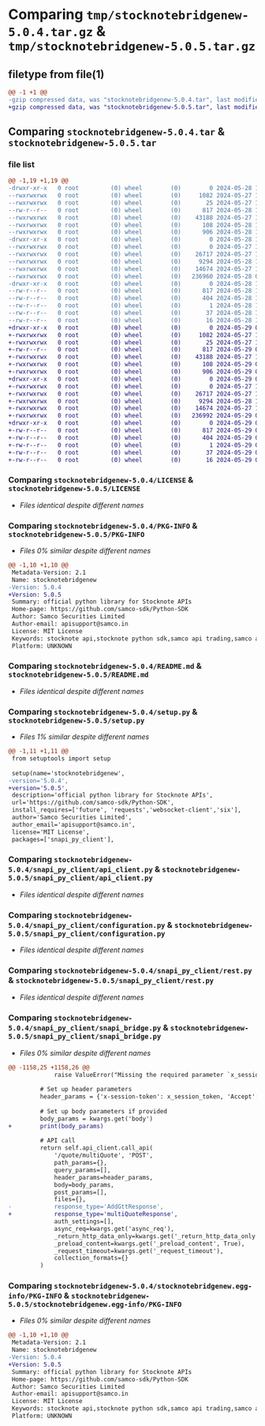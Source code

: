 # Comparing `tmp/stocknotebridgenew-5.0.4.tar.gz` & `tmp/stocknotebridgenew-5.0.5.tar.gz`

## filetype from file(1)

```diff
@@ -1 +1 @@
-gzip compressed data, was "stocknotebridgenew-5.0.4.tar", last modified: Tue May 28 10:03:37 2024, max compression
+gzip compressed data, was "stocknotebridgenew-5.0.5.tar", last modified: Wed May 29 08:19:19 2024, max compression
```

## Comparing `stocknotebridgenew-5.0.4.tar` & `stocknotebridgenew-5.0.5.tar`

### file list

```diff
@@ -1,19 +1,19 @@
-drwxr-xr-x   0 root         (0) wheel        (0)        0 2024-05-28 10:03:37.194451 stocknotebridgenew-5.0.4/
--rwxrwxrwx   0 root         (0) wheel        (0)     1082 2024-05-27 13:30:50.000000 stocknotebridgenew-5.0.4/LICENSE
--rwxrwxrwx   0 root         (0) wheel        (0)       25 2024-05-27 13:30:50.000000 stocknotebridgenew-5.0.4/MANIFEST.in
--rw-r--r--   0 root         (0) wheel        (0)      817 2024-05-28 10:03:37.194508 stocknotebridgenew-5.0.4/PKG-INFO
--rwxrwxrwx   0 root         (0) wheel        (0)    43188 2024-05-27 13:30:50.000000 stocknotebridgenew-5.0.4/README.md
--rwxrwxrwx   0 root         (0) wheel        (0)      108 2024-05-28 10:03:37.194723 stocknotebridgenew-5.0.4/setup.cfg
--rwxrwxrwx   0 root         (0) wheel        (0)      906 2024-05-28 10:03:33.000000 stocknotebridgenew-5.0.4/setup.py
-drwxr-xr-x   0 root         (0) wheel        (0)        0 2024-05-28 10:03:37.192837 stocknotebridgenew-5.0.4/snapi_py_client/
--rwxrwxrwx   0 root         (0) wheel        (0)        0 2024-05-27 13:30:50.000000 stocknotebridgenew-5.0.4/snapi_py_client/__init__.py
--rwxrwxrwx   0 root         (0) wheel        (0)    26717 2024-05-27 13:30:50.000000 stocknotebridgenew-5.0.4/snapi_py_client/api_client.py
--rwxrwxrwx   0 root         (0) wheel        (0)     9294 2024-05-28 10:03:09.000000 stocknotebridgenew-5.0.4/snapi_py_client/configuration.py
--rwxrwxrwx   0 root         (0) wheel        (0)    14674 2024-05-27 13:30:50.000000 stocknotebridgenew-5.0.4/snapi_py_client/rest.py
--rwxrwxrwx   0 root         (0) wheel        (0)   236960 2024-05-28 07:32:47.000000 stocknotebridgenew-5.0.4/snapi_py_client/snapi_bridge.py
-drwxr-xr-x   0 root         (0) wheel        (0)        0 2024-05-28 10:03:37.194342 stocknotebridgenew-5.0.4/stocknotebridgenew.egg-info/
--rw-r--r--   0 root         (0) wheel        (0)      817 2024-05-28 10:03:37.000000 stocknotebridgenew-5.0.4/stocknotebridgenew.egg-info/PKG-INFO
--rw-r--r--   0 root         (0) wheel        (0)      404 2024-05-28 10:03:37.000000 stocknotebridgenew-5.0.4/stocknotebridgenew.egg-info/SOURCES.txt
--rw-r--r--   0 root         (0) wheel        (0)        1 2024-05-28 10:03:37.000000 stocknotebridgenew-5.0.4/stocknotebridgenew.egg-info/dependency_links.txt
--rw-r--r--   0 root         (0) wheel        (0)       37 2024-05-28 10:03:37.000000 stocknotebridgenew-5.0.4/stocknotebridgenew.egg-info/requires.txt
--rw-r--r--   0 root         (0) wheel        (0)       16 2024-05-28 10:03:37.000000 stocknotebridgenew-5.0.4/stocknotebridgenew.egg-info/top_level.txt
+drwxr-xr-x   0 root         (0) wheel        (0)        0 2024-05-29 08:19:19.521163 stocknotebridgenew-5.0.5/
+-rwxrwxrwx   0 root         (0) wheel        (0)     1082 2024-05-27 13:30:50.000000 stocknotebridgenew-5.0.5/LICENSE
+-rwxrwxrwx   0 root         (0) wheel        (0)       25 2024-05-27 13:30:50.000000 stocknotebridgenew-5.0.5/MANIFEST.in
+-rw-r--r--   0 root         (0) wheel        (0)      817 2024-05-29 08:19:19.521362 stocknotebridgenew-5.0.5/PKG-INFO
+-rwxrwxrwx   0 root         (0) wheel        (0)    43188 2024-05-27 13:30:50.000000 stocknotebridgenew-5.0.5/README.md
+-rwxrwxrwx   0 root         (0) wheel        (0)      108 2024-05-29 08:19:19.521644 stocknotebridgenew-5.0.5/setup.cfg
+-rwxrwxrwx   0 root         (0) wheel        (0)      906 2024-05-29 08:19:03.000000 stocknotebridgenew-5.0.5/setup.py
+drwxr-xr-x   0 root         (0) wheel        (0)        0 2024-05-29 08:19:19.517283 stocknotebridgenew-5.0.5/snapi_py_client/
+-rwxrwxrwx   0 root         (0) wheel        (0)        0 2024-05-27 13:30:50.000000 stocknotebridgenew-5.0.5/snapi_py_client/__init__.py
+-rwxrwxrwx   0 root         (0) wheel        (0)    26717 2024-05-27 13:30:50.000000 stocknotebridgenew-5.0.5/snapi_py_client/api_client.py
+-rwxrwxrwx   0 root         (0) wheel        (0)     9294 2024-05-28 10:03:09.000000 stocknotebridgenew-5.0.5/snapi_py_client/configuration.py
+-rwxrwxrwx   0 root         (0) wheel        (0)    14674 2024-05-27 13:30:50.000000 stocknotebridgenew-5.0.5/snapi_py_client/rest.py
+-rwxrwxrwx   0 root         (0) wheel        (0)   236992 2024-05-29 08:18:26.000000 stocknotebridgenew-5.0.5/snapi_py_client/snapi_bridge.py
+drwxr-xr-x   0 root         (0) wheel        (0)        0 2024-05-29 08:19:19.520986 stocknotebridgenew-5.0.5/stocknotebridgenew.egg-info/
+-rw-r--r--   0 root         (0) wheel        (0)      817 2024-05-29 08:19:19.000000 stocknotebridgenew-5.0.5/stocknotebridgenew.egg-info/PKG-INFO
+-rw-r--r--   0 root         (0) wheel        (0)      404 2024-05-29 08:19:19.000000 stocknotebridgenew-5.0.5/stocknotebridgenew.egg-info/SOURCES.txt
+-rw-r--r--   0 root         (0) wheel        (0)        1 2024-05-29 08:19:19.000000 stocknotebridgenew-5.0.5/stocknotebridgenew.egg-info/dependency_links.txt
+-rw-r--r--   0 root         (0) wheel        (0)       37 2024-05-29 08:19:19.000000 stocknotebridgenew-5.0.5/stocknotebridgenew.egg-info/requires.txt
+-rw-r--r--   0 root         (0) wheel        (0)       16 2024-05-29 08:19:19.000000 stocknotebridgenew-5.0.5/stocknotebridgenew.egg-info/top_level.txt
```

### Comparing `stocknotebridgenew-5.0.4/LICENSE` & `stocknotebridgenew-5.0.5/LICENSE`

 * *Files identical despite different names*

### Comparing `stocknotebridgenew-5.0.4/PKG-INFO` & `stocknotebridgenew-5.0.5/PKG-INFO`

 * *Files 0% similar despite different names*

```diff
@@ -1,10 +1,10 @@
 Metadata-Version: 2.1
 Name: stocknotebridgenew
-Version: 5.0.4
+Version: 5.0.5
 Summary: official python library for Stocknote APIs
 Home-page: https://github.com/samco-sdk/Python-SDK
 Author: Samco Securities Limited
 Author-email: apisupport@samco.in
 License: MIT License
 Keywords: stocknote api,stocknote python sdk,samco api trading,samco algo trading,stock markets samco
 Platform: UNKNOWN
```

### Comparing `stocknotebridgenew-5.0.4/README.md` & `stocknotebridgenew-5.0.5/README.md`

 * *Files identical despite different names*

### Comparing `stocknotebridgenew-5.0.4/setup.py` & `stocknotebridgenew-5.0.5/setup.py`

 * *Files 1% similar despite different names*

```diff
@@ -1,11 +1,11 @@
 from setuptools import setup
 
 setup(name='stocknotebridgenew',
-version='5.0.4',
+version='5.0.5',
 description='official python library for Stocknote APIs',
 url='https://github.com/samco-sdk/Python-SDK',
 install_requires=['future', 'requests','websocket-client','six'],
 author='Samco Securities Limited',
 author_email='apisupport@samco.in',
 license='MIT License',
 packages=['snapi_py_client'],
```

### Comparing `stocknotebridgenew-5.0.4/snapi_py_client/api_client.py` & `stocknotebridgenew-5.0.5/snapi_py_client/api_client.py`

 * *Files identical despite different names*

### Comparing `stocknotebridgenew-5.0.4/snapi_py_client/configuration.py` & `stocknotebridgenew-5.0.5/snapi_py_client/configuration.py`

 * *Files identical despite different names*

### Comparing `stocknotebridgenew-5.0.4/snapi_py_client/rest.py` & `stocknotebridgenew-5.0.5/snapi_py_client/rest.py`

 * *Files identical despite different names*

### Comparing `stocknotebridgenew-5.0.4/snapi_py_client/snapi_bridge.py` & `stocknotebridgenew-5.0.5/snapi_py_client/snapi_bridge.py`

 * *Files 0% similar despite different names*

```diff
@@ -1158,25 +1158,26 @@
             raise ValueError("Missing the required parameter `x_session_token` when calling `market_depth`")
     
         # Set up header parameters
         header_params = {'x-session-token': x_session_token, 'Accept': 'application/json', 'Content-Type': 'application/json'}
 
         # Set up body parameters if provided
         body_params = kwargs.get('body')
+        print(body_params)
 
         # API call
         return self.api_client.call_api(
             '/quote/multiQuote', 'POST',
             path_params={},
             query_params=[],
             header_params=header_params,
             body=body_params,
             post_params=[],
             files={},
-            response_type='AddGttResponse',
+            response_type='multiQuoteResponse',
             auth_settings=[],
             async_req=kwargs.get('async_req'),
             _return_http_data_only=kwargs.get('_return_http_data_only'),
             _preload_content=kwargs.get('_preload_content', True),
             _request_timeout=kwargs.get('_request_timeout'),
             collection_formats={}
         )
```

### Comparing `stocknotebridgenew-5.0.4/stocknotebridgenew.egg-info/PKG-INFO` & `stocknotebridgenew-5.0.5/stocknotebridgenew.egg-info/PKG-INFO`

 * *Files 0% similar despite different names*

```diff
@@ -1,10 +1,10 @@
 Metadata-Version: 2.1
 Name: stocknotebridgenew
-Version: 5.0.4
+Version: 5.0.5
 Summary: official python library for Stocknote APIs
 Home-page: https://github.com/samco-sdk/Python-SDK
 Author: Samco Securities Limited
 Author-email: apisupport@samco.in
 License: MIT License
 Keywords: stocknote api,stocknote python sdk,samco api trading,samco algo trading,stock markets samco
 Platform: UNKNOWN
```

